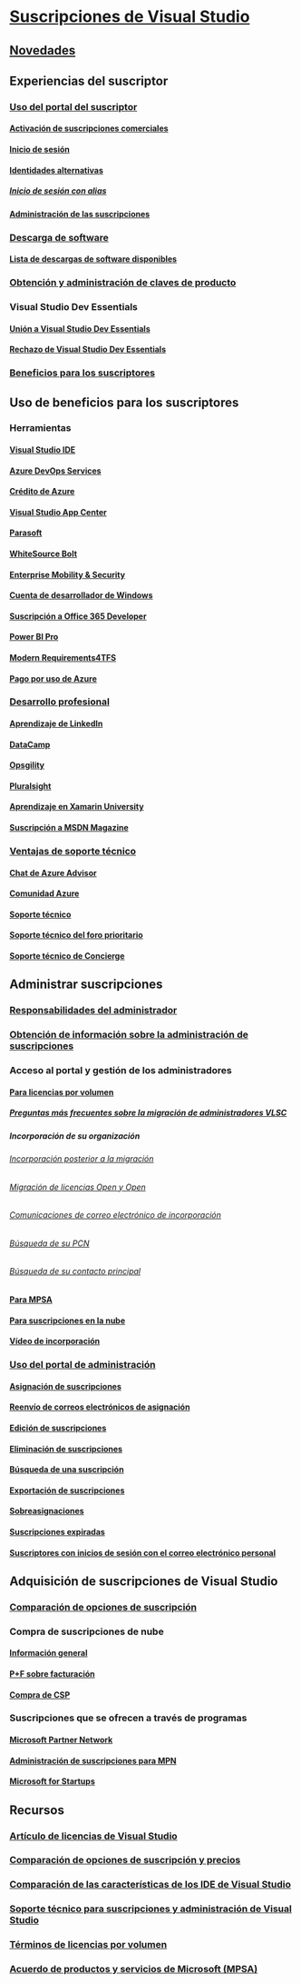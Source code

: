 # [Suscripciones de Visual Studio](index.md)
## [Novedades](whats-new-in-subscriptions.md)
## Experiencias del suscriptor
### [Uso del portal del suscriptor](using-the-subscriber-portal.md)
#### [Activación de suscripciones comerciales](activate-store-subscriptions.md)
#### [Inicio de sesión](signing-in.md)
#### [Identidades alternativas](vs-alternate-identity.md)
##### [Inicio de sesión con alias](aliasing.md)
#### [Administración de las suscripciones](manage-vs-subscriptions.md)
### [Descarga de software](subscriber-downloads.md)
#### [Lista de descargas de software disponibles](software-download-list.md)
### [Obtención y administración de claves de producto](product-keys.md)
### Visual Studio Dev Essentials
#### [Unión a Visual Studio Dev Essentials](join-dev-essentials.md)
#### [Rechazo de Visual Studio Dev Essentials](leave-vsde.md)
### [Beneficios para los suscriptores](subscriber-benefits.md)
## Uso de beneficios para los suscriptores
### Herramientas
#### [Visual Studio IDE](vs-ide-benefit.md)
#### [Azure DevOps Services](vs-azure-devops.md)
#### [Crédito de Azure](vs-azure.md)
#### [Visual Studio App Center](vs-visual-studio-app-center.md)
#### [Parasoft](vs-parasoft.md)
#### [WhiteSource Bolt](vs-whitesource.md)
#### [Enterprise Mobility & Security](vs-ems.md)
#### [Cuenta de desarrollador de Windows](vs-windows-dev.md)
#### [Suscripción a Office 365 Developer](vs-office-dev.md)
#### [Power BI Pro ](vs-pbi.md)
#### [Modern Requirements4TFS](vs-modernreq.md)
#### [Pago por uso de Azure](vs-azure-payg.md)
### [Desarrollo profesional](professional-development.md)
#### [Aprendizaje de LinkedIn](vs-linkedin-learning.md)
#### [DataCamp](vs-datacamp.md)
#### [Opsgility](vs-opsgility.md)
#### [Pluralsight](vs-pluralsight.md)
#### [Aprendizaje en Xamarin University](vs-xamarin.md)
#### [Suscripción a MSDN Magazine](vs-msdn.md)
### [Ventajas de soporte técnico](technical-support.md)
#### [Chat de Azure Advisor](vs-azure-advisory-chat.md)
#### [Comunidad Azure](vs-azure-community.md)
#### [Soporte técnico](vs-tech-support.md)
#### [Soporte técnico del foro prioritario](vs-priority-support.md)
#### [Soporte técnico de Concierge](vs-concierge-chat.md)
## Administrar suscripciones
### [Responsabilidades del administrador](admin-responsibilities.md)
### [Obtención de información sobre la administración de suscripciones](subscription-management-info.md)
### Acceso al portal y gestión de los administradores
#### [Para licencias por volumen](volume-license-admins.md)
##### [Preguntas más frecuentes sobre la migración de administradores VLSC](vlsc-admin-faq.md)
##### Incorporación de su organización
###### [Incorporación posterior a la migración](post-migration-onboarding.md)
###### [Migración de licencias Open y Open](open-migration.md)
###### [Comunicaciones de correo electrónico de incorporación](volume-license-onboarding-email.md)
###### [Búsqueda de su PCN](find-pcn.md)
###### [Búsqueda de su contacto principal](find-primary-contact.md)
#### [Para MPSA](mpsa.md)
#### [Para suscripciones en la nube](cloud-admin.md)
#### [Vídeo de incorporación](https://channel9.msdn.com/Series/Visual-Studio-Subscriptions-Administration/Onboarding-your-organization-to-the-new-Visual-Studio-Subscription-Administration-Portal-and-setting)
### [Uso del portal de administración](using-admin-portal.md)
#### [Asignación de suscripciones](assign-license.md)
#### [Reenvío de correos electrónicos de asignación](resend-assignment-email.md)
#### [Edición de suscripciones](edit-license.md)
#### [Eliminación de suscripciones](delete-license.md)
#### [Búsqueda de una suscripción](search-license.md)
#### [Exportación de suscripciones](exporting-subscriptions.md)
#### [Sobreasignaciones](handle-overclaimed-license.md)
#### [Suscripciones expiradas](handle-expired-license.md)
#### [Suscriptores con inicios de sesión con el correo electrónico personal](personal-email-sign-ins.md)
## Adquisición de suscripciones de Visual Studio
### [Comparación de opciones de suscripción](https://visualstudio.microsoft.com/vs/pricing)
### Compra de suscripciones de nube
#### [Información general](vscloud-overview.md)
#### [P+F sobre facturación](vscloud-billing-faq.md)
#### [Compra de CSP](vscloud-csp.md)
### Suscripciones que se ofrecen a través de programas
#### [Microsoft Partner Network](program-mpn.md)
#### [Administración de suscripciones para MPN](manage-mpn-subscriptions.md)
#### [Microsoft for Startups](program-startups.md)
## Recursos
### [Artículo de licencias de Visual Studio](http://aka.ms/vslicensing)
### [Comparación de opciones de suscripción y precios](https://visualstudio.microsoft.com/vs/pricing)
### [Comparación de las características de los IDE de Visual Studio](https://visualstudio.microsoft.com/vs/compare)
### [Soporte técnico para suscripciones y administración de Visual Studio](https://visualstudio.microsoft.com/support/support-overview-vs)
### [Términos de licencias por volumen](https://www.microsoft.com/en-us/licensing/product-licensing/products.aspx)
### [Acuerdo de productos y servicios de Microsoft (MPSA)](https://www.microsoft.com/en-us/licensing/mpsa/default.aspx)
